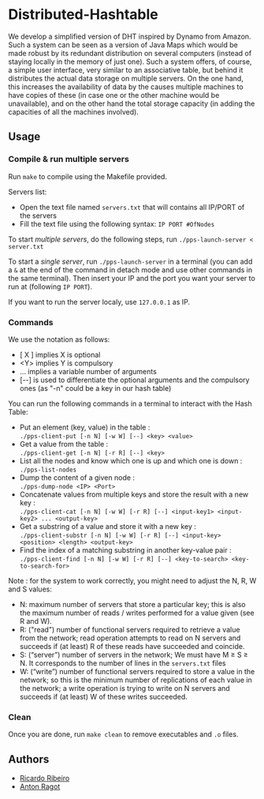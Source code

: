 # Distributed-Hashtable

We develop a simplified version of DHT inspired by Dynamo from Amazon. Such a system can be seen as a version of Java Maps which would be made robust by its redundant distribution on several computers (instead of staying locally in the memory of just one). Such a system offers, of course, a simple user interface, very similar to an associative table, but behind it distributes the actual data storage on multiple servers. On the one hand, this increases the availability of data by the causes multiple machines to have copies of these (in case one or the other machine would be unavailable), and on the other hand the total storage capacity (in adding the capacities of all the machines involved).

## Usage

### Compile & run multiple servers

Run ``` make ``` to compile using the Makefile provided.

Servers list:
- Open the text file named ```servers.txt``` that will contains all IP/PORT of the servers
- Fill the text file using the following syntax: ```IP PORT #OfNodes```

To start _multiple servers_, do the following steps, run ```./pps-launch-server < server.txt```

To start a _single server_, run ```./pps-launch-server``` in a terminal (you can add a ``` & ``` at the end of the command in detach mode and use other commands in the same terminal). Then insert your IP and the port you want your server to run at (following ```IP PORT```).

 If you want to run the server localy, use ```127.0.0.1``` as IP.

### Commands

We use the notation as follows:
- [ X ] implies X is optional
- \<Y\> implies Y is compulsory
- ... implies a variable number of arguments
- \[--\] is used to differentiate the optional arguments and the compulsory ones (as "-n" could be a key in our hash table)

You can run the following commands in a terminal to interact with the Hash Table:

- Put an element (key, value) in the table :  
 ```./pps-client-put [-n N] [-w W] [--] <key> <value>```
- Get a value from the table :  
 ```./pps-client-get [-n N] [-r R] [--] <key>```
- List all the nodes and know which one is up and which one is down :  
 ```./pps-list-nodes```
- Dump the content of a given node :   
```./pps-dump-node <IP> <Port>```
- Concatenate values from multiple keys and store the result with a new key :  
 ```./pps-client-cat [-n N] [-w W] [-r R] [--] <input-key1> <input-key2> ... <output-key>```
- Get a substring of a value and store it with a new key :   
 ```./pps-client-substr [-n N] [-w W] [-r R] [--] <input-key> <position> <length> <output-key>```
- Find the index of a matching substring in another key-value pair :  
 ```./pps-client-find [-n N] [-w W] [-r R] [--] <key-to-search> <key-to-search-for>```

Note : for the system to work correctly, you might need to adjust the N, R, W and S values:
- N: maximum number of servers that store a particular key; this is also the maximum number of reads / writes performed for a value given (see R and W).
- R: ("read") number of functional servers required to retrieve a value from the network; read operation attempts to read on N servers and succeeds if (at least) R of these reads have succeeded and coincide.
- S: (“server”) number of servers in the network; We must have M ≥ S ≥ N. It corresponds to the number of lines in the ```servers.txt``` files
- W: (“write”) number of functional servers required to store a value in the network; so this is the minimum number of replications of each value in the network; a write operation is trying to write on N servers and succeeds if (at least) W of these writes succeeded.

### Clean

Once you are done, run ```make clean``` to remove executables and ```.o``` files.

## Authors

 - [Ricardo Ribeiro](https://github.com/somecookie)
 - [Anton Ragot](https://github.com/AntonRagot)
